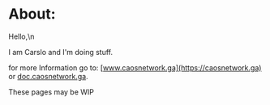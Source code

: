 # About:
Hello,\n

I am Carslo and I'm doing stuff.

for more Information go to: [www.caosnetwork.ga](https://caosnetwork.ga) or [doc.caosnetwork.ga](https://doc.caosnetwork.ga).

These pages may be WIP
